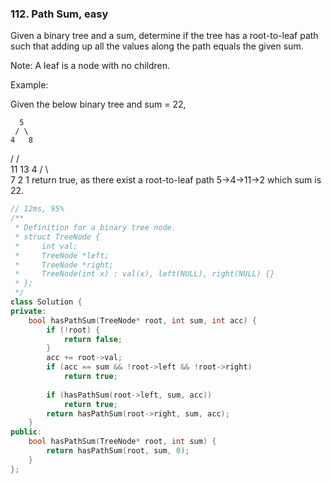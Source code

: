 ### 112. Path Sum, easy
Given a binary tree and a sum, determine if the tree has a root-to-leaf path such that adding up all the values along the path equals the given sum.

Note: A leaf is a node with no children.

Example:

Given the below binary tree and sum = 22,

      5
     / \
    4   8
   /   / \
  11  13  4
 /  \      \
7    2      1
return true, as there exist a root-to-leaf path 5->4->11->2 which sum is 22.

```c++
// 12ms, 95%
/**
 * Definition for a binary tree node.
 * struct TreeNode {
 *     int val;
 *     TreeNode *left;
 *     TreeNode *right;
 *     TreeNode(int x) : val(x), left(NULL), right(NULL) {}
 * };
 */
class Solution {
private:
    bool hasPathSum(TreeNode* root, int sum, int acc) {
        if (!root) {
            return false;
        }
        acc += root->val;
        if (acc == sum && !root->left && !root->right)
            return true;
        
        if (hasPathSum(root->left, sum, acc))
            return true;
        return hasPathSum(root->right, sum, acc);
    }
public:
    bool hasPathSum(TreeNode* root, int sum) {
        return hasPathSum(root, sum, 0);
    }
};
```